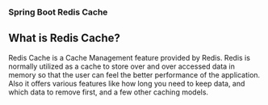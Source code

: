 ### Spring Boot Redis Cache

## **What is Redis Cache?**

Redis Cache is a Cache Management feature provided by Redis. Redis is normally utilized as a cache to store over and over accessed data in memory so that the user can feel the better performance of the application. Also it offers various features like how long you need to keep data, and which data to remove first, and a few other caching models.
